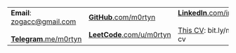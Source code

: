 |                                                                                |                                                                      |                                                                           |
| ------------------------------------------------------------------------------ | -------------------------------------------------------------------- | ------------------------------------------------------------------------- |
| **Email**: [zogacc@gmail.com][email] <br><br> [**Telegram**.me/m0rtyn][telega] | [**GitHub**.com/m0rtyn][gh] <br><br> [**LeetCode**.com/u/m0rtyn][lc] | [**LinkedIn**.com/in/m0rtyn][li] <br><br> [This CV][cv]: bit.ly/martyn-cv |

[telega]: https://t.me/m0rtyn "Telegram"
[email]: mailto:zogacc@gmail.com "Email"
[gh]: https://github.com/m0rtyn "Github"
[lc]: https://leetcode.com/u/m0rtyn "LeetCode"
[li]: https://linkedin.com/in/m0rtyn "LinkedIn"
[cv]: https://m0rtyn.github.io/cv/FE_EN.pdf "CV link"